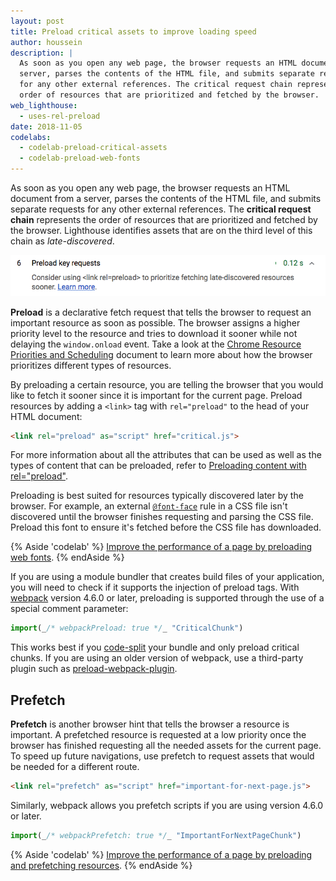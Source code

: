 ```yaml
---
layout: post
title: Preload critical assets to improve loading speed
author: houssein
description: |
  As soon as you open any web page, the browser requests an HTML document from a
  server, parses the contents of the HTML file, and submits separate requests
  for any other external references. The critical request chain represents the
  order of resources that are prioritized and fetched by the browser.
web_lighthouse:
  - uses-rel-preload
date: 2018-11-05
codelabs:
  - codelab-preload-critical-assets
  - codelab-preload-web-fonts
---
```


As soon as you open any web page, the browser requests an HTML document from a
server, parses the contents of the HTML file, and submits separate requests for
any other external references. The **critical request chain** represents the order of resources that are prioritized and fetched by the browser. Lighthouse identifies assets that are on the third level of this chain as _late-discovered_.

<img class="w-screenshot" src="./preload-requests.png" alt="Lighthouse's preload key requests audit.">

**Preload** is a declarative fetch request that tells the browser to request an
important resource as soon as possible. The browser assigns a higher priority
level to the resource and tries to download it sooner while not delaying the
`window.onload` event. Take a look at the
[Chrome Resource Priorities and Scheduling](https://docs.google.com/document/d/1bCDuq9H1ih9iNjgzyAL0gpwNFiEP4TZS-YLRp_RuMlc/edit)
document to learn more about how the browser prioritizes different types of
resources.

By preloading a certain resource, you are telling the browser that you would
like to fetch it sooner since it is important for the current page. Preload
resources by adding a `<link>` tag with `rel="preload"` to the head of your HTML
document:

```html
<link rel="preload" as="script" href="critical.js">
```

For more information about all the attributes that can be used as well as the
types of content that can be preloaded, refer to
[Preloading content with rel="preload"](https://developer.mozilla.org/en-US/docs/Web/HTML/Preloading_content).

Preloading is best suited for resources typically discovered later by the
browser. For example, an external
[`@font-face`](https://developers.google.com/web/fundamentals/performance/optimizing-content-efficiency/webfont-optimization#defining_a_font_family_with_font-face)
rule in a CSS file isn't discovered until the browser finishes requesting and
parsing the CSS file. Preload this font to ensure it's fetched before the CSS
file has downloaded.

{% Aside 'codelab' %}
[Improve the performance of a page by preloading web fonts](/codelab-preload-web-fonts).
{% endAside %}

If you are using a module bundler that creates build files of your application,
you will need to check if it supports the injection of preload tags. With
[webpack](https://webpack.js.org/) version 4.6.0 or later, preloading is supported
through the use of a special comment parameter:

```js
import(_/* webpackPreload: true */_ "CriticalChunk")
```

This works best if you [code-split](/reduce-javascript-payloads-with-code-splitting) your bundle and only
preload critical chunks. If you are using an older version of webpack, use a
third-party plugin such as
[preload-webpack-plugin](https://github.com/GoogleChromeLabs/preload-webpack-plugin).

## Prefetch

**Prefetch** is another browser hint that tells the browser a resource is
important. A prefetched resource is requested at a low priority once the browser
has finished requesting all the needed assets for the current page. To speed up
future navigations, use prefetch to request assets that would be needed for a
different route.

```html
<link rel="prefetch" as="script" href="important-for-next-page.js">
```

Similarly, webpack allows you prefetch scripts if you are using version
4.6.0 or later.

```js
import(_/* webpackPrefetch: true */_ "ImportantForNextPageChunk")
```

{% Aside 'codelab' %}
[Improve the performance of a page by preloading and prefetching resources](/codelab-preload-critical-assets).
{% endAside %}

